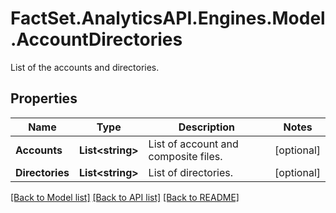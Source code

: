 # FactSet.AnalyticsAPI.Engines.Model.AccountDirectories
List of the accounts and directories.

## Properties

Name | Type | Description | Notes
------------ | ------------- | ------------- | -------------
**Accounts** | **List&lt;string&gt;** | List of account and composite files. | [optional] 
**Directories** | **List&lt;string&gt;** | List of directories. | [optional] 

[[Back to Model list]](../README.md#documentation-for-models) [[Back to API list]](../README.md#documentation-for-api-endpoints) [[Back to README]](../README.md)

